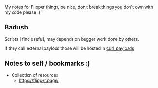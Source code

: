 My notes for Flipper things, be nice, don't break things you don't own with my code please :)

## Badusb
Scripts I find usefull, may depends on bugger work done by others.

If they call external paylods those will be hosted in [curl_payloads](https://github.com/Landsil/flipper_things/tree/main/badusb/curl_payloads)



## Notes to self / bookmarks :)

* Collection of resources
  * https://flipper.page/
